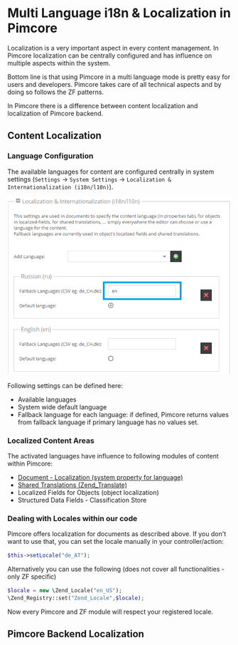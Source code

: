 # Multi Language i18n & Localization in Pimcore

Localization is a very important aspect in every content management. In Pimcore localization can be centrally configured 
and has influence on multiple aspects within the system. 

Bottom line is that using Pimcore in a multi language mode is pretty easy for users and developers. Pimcore takes care 
of all technical aspects and by doing so follows the ZF patterns.

In Pimcore there is a difference between content localization and localization of Pimcore backend. 
 
## Content Localization 

### Language Configuration
The available languages for content are configured centrally in system settings (```Settings``` -> ```System Settings``` 
-> ```Localization & Internationalization (i18n/l10n)```). 

![Localization Settings](../img/localization-settings.png)

Following settings can be defined here: 
* Available languages
* System wide default language
* Fallback language for each language: if defined, Pimcore returns values from fallback language if primary language has 
 no values set. 


### Localized Content Areas
The activated languages have influence to following modules of content within Pimcore: 

* [Document - Localization (system property for language)](./02_Localize_your_Documents.md)
* [Shared Translations (Zend_Translate)](./04_Shared_Translations.md)
* Localized Fields for Objects (object localization)
* Structured Data Fields - Classification Store


### Dealing with Locales within our code
Pimcore offers localization for documents as described above. If you don't want to use that, you can set the locale 
manually in your controller/action: 

```php
$this->setLocale("de_AT");
```

Alternatively you can use the following (does not cover all functionalities - only ZF specific)
```php
$locale = new \Zend_Locale("en_US");
\Zend_Registry::set("Zend_Locale",$locale);
```
Now every Pimcore and ZF module will respect your registered locale.


## Pimcore Backend Localization 


